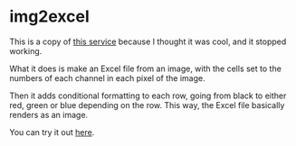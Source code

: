 # img2excel

This is a copy of [this service](https://www.think-maths.co.uk/spreadsheet) because I thought it was cool, and it
stopped working.

What it does is make an Excel file from an image, with the cells set to the numbers of each channel in each pixel of
the image.

Then it adds conditional formatting to each row, going from black to either red, green or blue depending on the row.
This way, the Excel file basically renders as an image.

You can try it out [here](https://img2excel.vichoreyes.cl/).
